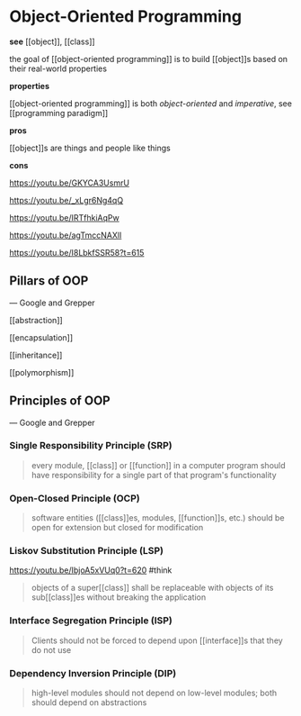 # Object-Oriented Programming

**see** [[object]], [[class]]

the goal of [[object-oriented programming]] is to build [[object]]s based on their real-world properties

**properties**

[[object-oriented programming]] is both _object-oriented_ and _imperative_, see [[programming paradigm]]

**pros**

[[object]]s are things and people like things

**cons**

<https://youtu.be/GKYCA3UsmrU>

<https://youtu.be/_xLgr6Ng4qQ>

<https://youtu.be/IRTfhkiAqPw>

<https://youtu.be/agTmccNAXlI>

<https://youtu.be/I8LbkfSSR58?t=615>

## Pillars of OOP

&mdash; Google and Grepper

[[abstraction]]

[[encapsulation]]

[[inheritance]]

[[polymorphism]]

## Principles of OOP

&mdash; Google and Grepper

### Single Responsibility Principle (SRP)

> every module, [[class]] or [[function]] in a computer program should have responsibility for a single part of that program's functionality

### Open-Closed Principle (OCP)

> software entities ([[class]]es, modules, [[function]]s, etc.) should be open for extension but closed for modification

### Liskov Substitution Principle (LSP)

<https://youtu.be/IbjoA5xVUq0?t=620> #think

> objects of a super[[class]] shall be replaceable with objects of its sub[[class]]es without breaking the application

### Interface Segregation Principle (ISP)

> Clients should not be forced to depend upon [[interface]]s that they do not use

### Dependency Inversion Principle (DIP)

> high-level modules should not depend on low-level modules; both should depend on abstractions
